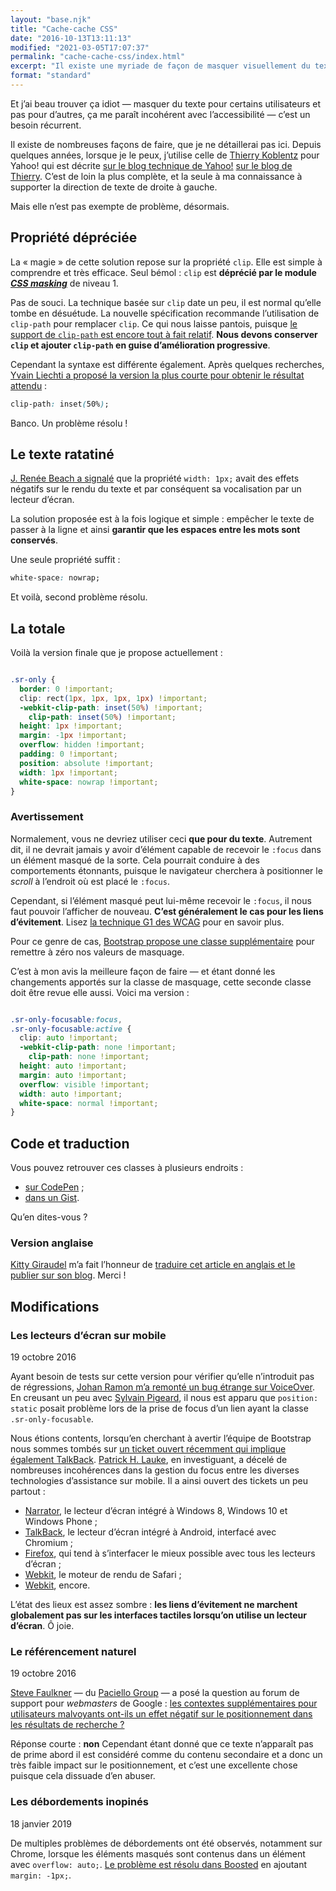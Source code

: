 ```yaml
---
layout: "base.njk"
title: "Cache-cache CSS"
date: "2016-10-13T13:11:13"
modified: "2021-03-05T17:07:37"
permalink: "cache-cache-css/index.html"
excerpt: "Il existe une myriade de façon de masquer visuellement du texte en CSS tout en le maintenant accessible aux technologies d'assistance telles que les lecteurs d'écran. J'en agrège ici quelques-unes pour proposer une version que j'espère plus robuste. [Lire la suite de «&nbsp;Cache-cache CSS&nbsp;» →](https://www.ffoodd.fr/cache-cache-css/)"
format: "standard"
---
```

Et j’ai beau trouver ça idiot —&nbsp;masquer du texte pour certains utilisateurs et pas pour d’autres, ça me paraît incohérent avec l’accessibilité&nbsp;— c’est un besoin récurrent.

Il existe de nombreuses façons de faire, que je ne détaillerai pas ici. Depuis quelques années, lorsque je le peux, j’utilise celle de [Thierry Koblentz](https://twitter.com/thierrykoblentz) pour Yahoo! qui est décrite [sur le blog technique de Yahoo!](https://developer.yahoo.com/blogs/ydn/clip-hidden-content-better-accessibility-53456.html) [sur le blog de Thierry](http://cssmojo.com/hide-content-from-sighted-users/). C’est de loin la plus complète, et la seule à ma connaissance à supporter la direction de texte de droite à gauche.

Mais elle n’est pas exempte de problème, désormais.

## Propriété dépréciée

La «&nbsp;magie&nbsp;» de cette solution repose sur la propriété `clip`. Elle est simple à comprendre et très efficace. Seul bémol&nbsp;: `clip` est **déprécié par le module _[CSS masking](https://drafts.fxtf.org/css-masking-1/#clip-property)_** de niveau 1.

Pas de souci. La technique basée sur `clip` date un peu, il est normal qu’elle tombe en désuétude. La nouvelle spécification recommande l’utilisation de `clip-path` pour remplacer `clip`. Ce qui nous laisse pantois, puisque [le support de `clip-path` est encore tout à fait relatif](http://caniuse.com/#feat=css-clip-path). **Nous devons conserver `clip` et ajouter `clip-path` en guise d’amélioration progressive**.

Cependant la syntaxe est différente également. Après quelques recherches, [Yvain Liechti a proposé la version la plus courte pour obtenir le résultat attendu](https://twitter.com/ryuran78/status/778943389819604992)&nbsp;:

```css
clip-path: inset(50%);
```

Banco. Un problème résolu&nbsp;!

## Le texte ratatiné

[J. Renée Beach a signalé](https://medium.com/@jessebeach/beware-smushed-off-screen-accessible-text-5952a4c2cbfe) que la propriété `width: 1px;` avait des effets négatifs sur le rendu du texte et par conséquent sa vocalisation par un lecteur d’écran.

La solution proposée est à la fois logique et simple&nbsp;: empêcher le texte de passer à la ligne et ainsi **garantir que les espaces entre les mots sont conservés**.

Une seule propriété suffit&nbsp;:

```css
white-space: nowrap;
```

Et voilà, second problème résolu.

## La totale

Voilà la version finale que je propose actuellement&nbsp;:

```css

.sr-only {
  border: 0 !important;
  clip: rect(1px, 1px, 1px, 1px) !important;
  -webkit-clip-path: inset(50%) !important;
    clip-path: inset(50%) !important;
  height: 1px !important;
  margin: -1px !important;
  overflow: hidden !important;
  padding: 0 !important;
  position: absolute !important;
  width: 1px !important;
  white-space: nowrap !important;
}
```

### Avertissement

Normalement, vous ne devriez utiliser ceci **que pour du texte**. Autrement dit, il ne devrait jamais y avoir d’élément capable de recevoir le `:focus` dans un élément masqué de la sorte. Cela pourrait conduire à des comportements étonnants, puisque le navigateur cherchera à positionner le _scroll_ à l’endroit où est placé le `:focus`.

Cependant, si l’élément masqué peut lui-même recevoir le `:focus`, il nous faut pouvoir l’afficher de nouveau. **C’est généralement le cas pour les liens d’évitement**. Lisez [la technique G1 des WCAG](https://www.w3.org/TR/2013/NOTE-WCAG20-TECHS-20130905/G1) pour en savoir plus.

Pour ce genre de cas, [Bootstrap propose une classe supplémentaire](https://github.com/twbs/bootstrap/blob/v4-dev/scss/mixins/_screen-reader.scss) pour remettre à zéro nos valeurs de masquage.

C’est à mon avis la meilleure façon de faire —&nbsp;et étant donné les changements apportés sur la classe de masquage, cette seconde classe doit être revue elle aussi. Voici ma version&nbsp;:

```css

.sr-only-focusable:focus,
.sr-only-focusable:active {
  clip: auto !important;
  -webkit-clip-path: none !important;
    clip-path: none !important;
  height: auto !important;
  margin: auto !important;
  overflow: visible !important;
  width: auto !important;
  white-space: normal !important;
}
```

## Code et traduction

Vous pouvez retrouver ces classes à plusieurs endroits&nbsp;:

* [sur CodePen](http://codepen.io/ffoodd/pen/gwKZyq?editors=1100#)&nbsp;;
* [dans un Gist](https://gist.github.com/ffoodd/000b59f431e3e64e4ce1a24d5bb36034).

Qu’en dites-vous&nbsp;?

### Version anglaise

[Kitty Giraudel](https://twitter.com/KittyGiraudel) m’a fait l’honneur de [traduire cet article en anglais et le publier sur son blog](http://kittygiraudel.com/2016/10/13/css-hide-and-seek/). Merci&nbsp;!

## Modifications

### Les lecteurs d’écran sur mobile

19 octobre 2016

Ayant besoin de tests sur cette version pour vérifier qu’elle n’introduit pas de régressions, [Johan Ramon m’a remonté un bug étrange sur VoiceOver](https://twitter.com/johan_ramon/status/788372720224526336). En creusant un peu avec [Sylvain Pigeard](https://github.com/PigeardSylvain), il nous est apparu que `position: static` posait problème lors de la prise de focus d’un lien ayant la classe `.sr-only-focusable`.

Nous étions contents, lorsqu’en cherchant à avertir l’équipe de Bootstrap nous sommes tombés sur [un ticket ouvert récemment qui implique également TalkBack](https://github.com/twbs/bootstrap/issues/20732). [Patrick H. Lauke](https://twitter.com/patrick_h_lauke), en investiguant, a décelé de nombreuses incohérences dans la gestion du focus entre les diverses technologies d’assistance sur mobile. Il a ainsi ouvert des tickets un peu partout&nbsp;:

* [Narrator](https://microsoftaccessibility.uservoice.com/forums/307429-microsoft-accessibility-feedback/suggestions/16717318-focusable-elements-should-fire-focus-event-recei), le lecteur d’écran intégré à Windows 8, Windows 10 et Windows Phone&nbsp;;
* [TalkBack](https://bugs.chromium.org/p/chromium/issues/detail?id=657157), le lecteur d’écran intégré à Android, interfacé avec Chromium&nbsp;;
* [Firefox](https://bugzilla.mozilla.org/show_bug.cgi?id=1000082), qui tend à s’interfacer le mieux possible avec tous les lecteurs d’écran&nbsp;;
* [Webkit](https://bugs.webkit.org/show_bug.cgi?id=116046), le moteur de rendu de Safari&nbsp;;
* [Webkit](https://bugs.webkit.org/show_bug.cgi?id=163658), encore.

L’état des lieux est assez sombre&nbsp;: **les liens d’évitement ne marchent globalement pas sur les interfaces tactiles lorsqu’on utilise un lecteur d’écran**. Ô joie.

### Le référencement naturel

19 octobre 2016

[Steve Faulkner](https://twitter.com/stevefaulkner) —&nbsp;du [Paciello Group](https://www.paciellogroup.com/blog/)&nbsp;— a posé la question au forum de support pour _webmasters_ de Google&nbsp;: [les contextes supplémentaires pour utilisateurs malvoyants ont-ils un effet négatif sur le positionnement dans les résultats de recherche&nbsp;?](https://productforums.google.com/forum/#!msg/webmasters/YJcZUhtMIE4/XkOEzVakBAAJ)

Réponse courte&nbsp;: **non** Cependant étant donné que ce texte n’apparaît pas de prime abord il est considéré comme du contenu secondaire et a donc un très faible impact sur le positionnement, et c’est une excellente chose puisque cela dissuade d’en abuser.

### Les débordements inopinés

18 janvier 2019

De multiples problèmes de débordements ont été observés, notamment sur Chrome, lorsque les éléments masqués sont contenus dans un élément avec `overflow: auto;`. [Le problème est résolu dans Boosted](https://github.com/Orange-OpenSource/Orange-Boosted-Bootstrap/issues/84) en ajoutant `margin: -1px;`.